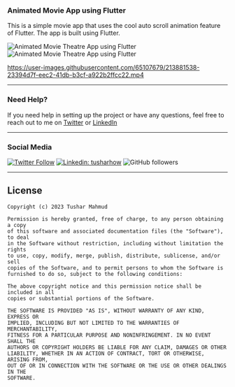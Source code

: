 ### Animated Movie App using Flutter

This is a simple movie app that uses the cool auto scroll animation feature of Flutter. The app is built using Flutter.

![Animated Movie Theatre App using Flutter](https://user-images.githubusercontent.com/65107679/213881129-ac369fec-9965-409b-bec0-5f0b80d541dd.gif)
![Animated Movie Theatre App using Flutter](https://user-images.githubusercontent.com/65107679/213881383-c75c463c-c830-4f1f-8cf0-f79c5f09dcc9.gif)


https://user-images.githubusercontent.com/65107679/213881538-23394d7f-eec2-41db-b3cf-a922b2ffcc22.mp4


---

### Need Help?

If you need help in setting up the project or have any questions, feel free to reach out to me on [Twitter](https://twitter.com/tusharhow) or [LinkedIn](https://www.linkedin.com/in/tusharhow/)

---
### Social Media

[![Twitter Follow](https://img.shields.io/twitter/follow/tusharhow.svg?style=social)](https://twitter.com/tusharhow)
[![Linkedin: tusharhow](https://img.shields.io/badge/-tusharhow-blue?style=flat-square&logo=Linkedin&logoColor=white&link=https://www.linkedin.com/in/tusharhow/)](https://www.linkedin.com/in/tusharhow/)
![GitHub followers](https://img.shields.io/github/followers/tusharhow.svg?style=social&label=Follow)

---

## License
```
Copyright (c) 2023 Tushar Mahmud

Permission is hereby granted, free of charge, to any person obtaining a copy
of this software and associated documentation files (the "Software"), to deal
in the Software without restriction, including without limitation the rights
to use, copy, modify, merge, publish, distribute, sublicense, and/or sell
copies of the Software, and to permit persons to whom the Software is
furnished to do so, subject to the following conditions:

The above copyright notice and this permission notice shall be included in all
copies or substantial portions of the Software.

THE SOFTWARE IS PROVIDED "AS IS", WITHOUT WARRANTY OF ANY KIND, EXPRESS OR
IMPLIED, INCLUDING BUT NOT LIMITED TO THE WARRANTIES OF MERCHANTABILITY,
FITNESS FOR A PARTICULAR PURPOSE AND NONINFRINGEMENT. IN NO EVENT SHALL THE
AUTHORS OR COPYRIGHT HOLDERS BE LIABLE FOR ANY CLAIM, DAMAGES OR OTHER
LIABILITY, WHETHER IN AN ACTION OF CONTRACT, TORT OR OTHERWISE, ARISING FROM,
OUT OF OR IN CONNECTION WITH THE SOFTWARE OR THE USE OR OTHER DEALINGS IN THE
SOFTWARE.